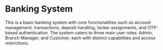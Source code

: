 # Banking System

This is a basic banking system with core functionalities such as account management, transactions, deposit handling, locker assignments, and OTP-based authentication. The system caters to three main user roles: Admin, Branch Manager, and Customer, each with distinct capabilities and access restrictions.
